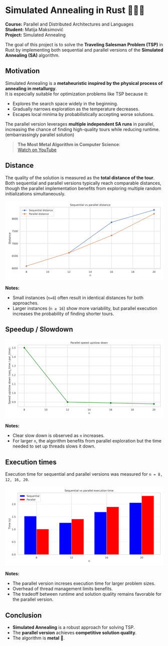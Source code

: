 # Simulated Annealing in Rust 👨🏻‍🏭

**Course:** Parallel and Distributed Architectures and Languages  
**Student:** Matija Maksimović  
**Project:** Simulated Annealing  

The goal of this project is to solve the **Traveling Salesman Problem (TSP)** in Rust by implementing both sequential and parallel versions of the **Simulated Annealing (SA)** algorithm.  

## Motivation
Simulated Annealing is a **metaheuristic inspired by the physical process of annealing in metallurgy**.  
It is especially suitable for optimization problems like TSP because it:
- Explores the search space widely in the beginning.
- Gradually narrows exploration as the temperature decreases.
- Escapes local minima by probabilistically accepting worse solutions.

The parallel version leverages **multiple independent SA runs** in parallel, increasing the chance of finding high-quality tours while reducing runtime. (embarrassingly parallel solution)

> **The Most Metal Algorithm in Computer Science**:  
> [Watch on YouTube](https://www.youtube.com/watch?v=I_0GBWCKft8)


## Distance
The quality of the solution is measured as the **total distance of the tour**.  
Both sequential and parallel versions typically reach comparable distances, though the parallel implementation benefits from exploring multiple random initializations simultaneously.  

![Tour Distance](visualization/performance_distance.png)

**Notes:**  
- Small instances (`n=8`) often result in identical distances for both approaches.  
- Larger instances (`n ≥ 16`) show more variability, but parallel execution increases the probability of finding shorter tours.


## Speedup / Slowdown
![Speedup](visualization/performance_speedup.png)

**Notes:**  
- Clear slow down is observed as `n` increases.  
- For larger `n`, the algorithm benefits from parallel exploration but the time needed to set up threads slows it down.


## Execution times
Execution time for sequential and parallel versions was measured for `n = 8, 12, 16, 20`.  

![Execution Time](visualization/performance_times.png)

**Notes:**  
- The parallel version increses execution time for larger problem sizes.  
- Overhead of thread management limits benefits.  
- The tradeoff between runtime and solution quality remains favorable for the parallel version.

## Conclusion
- **Simulated Annealing** is a robust approach for solving TSP.  
- The **parallel version** achieves **competitive solution quality**.  
- The algorithm is **metal** 🤘. 